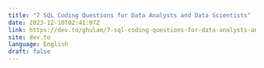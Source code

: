 ```yaml
---
title: "7 SQL Coding Questions for Data Analysts and Data Scientists"
date: 2023-12-10T02:41:07Z
link: https://dev.to/ghulam/7-sql-coding-questions-for-data-analysts-and-data-scientists-d7d?utm_medium=RSS&utm_source=news.12bit.vn
site: dev.to
language: English
draft: false
---
```

